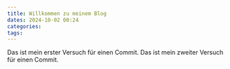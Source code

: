 ```yaml
---
title: Willkommen zu meinem Blog
dates: 2024-10-02 00:24
categories: 
tags:
---
```

Das ist mein erster Versuch für einen Commit. 
Das ist mein zweiter Versuch für einen Commit. 